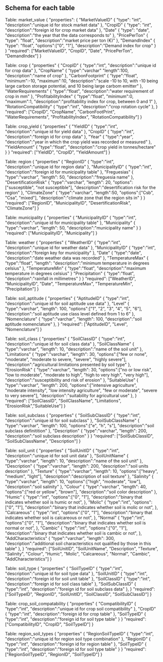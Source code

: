 ## Schema for each table

Table: market_value
{
    "properties": {
        "MarketValueID" {
            "type": "int",
            "description":"unique id for stock market data"
        },
        "CropID" {
            "type": "int",
            "description":"foreign id for crop market data"
        },
        "Date" {
            "type": "date",
            "description":"the year that the data corresponds to"
        }, 
        "PricePerTon" {
            "type": "float",
            "description":"market price per ton (€)"
        }, 
        "DemandIndex" {
            "type": "float",
            "options":["0", "1"],
            "description":"Demand index for crop"
        }
    } 
    "required": ["MarketValueID", "CropID", "Date", "PricePerTon", "DemandIndex"]
}

Table: crop
{
    "properties" {
        "CropID" {
            "type":"int",
            "description":"unique id for crop data"
        }, 
        "CropName" {
            "type":"varchar"
            "length":100,
            "description":"name of crop"
        }, 
        "CarbonFootprint" {
            "type":"float",
            "minimum":-10,
            "maximum":10,
            "description":"scale -10 to 10, with -10 being large carbon storage potential, and 10 being large carbom emitter"
        },
        "WaterRequirements" {
            "type":"float",
            "description":"water requirement of crop in mm"
        },
        "ProfitabilityIndex" {
            "type":"float",
            "minimum":0,
            "maximum":1,
            "description":"profitability index for crop, between 0 and 1"
        },
        "RotationCompatibility" {
            "type":"int",
            "description":"crop rotation cycle"
        },
    }
    "required": ["CropID", "CropName", "CarbonFootPrint", "WaterRequirements", "ProfitabilityIndex", "RotationCompatibility"]
}

Table: crop_yield
{
    "properties" {
        "YieldID" {
            "type":"int",
            "description":"unique id for yield data"
        }, 
        "CropID" {
            "type":"int",
            "description":"foreign id for crop data"
        }, 
        "Year" {
            "type":"year",
            "description":"year in which the crop yield was recorded or measured"
        },
        "YieldAmount" {
            "type":"float",
            "description":"crop yield in tonnes/hectare"
        }
    }
    "required": ["YieldID", "CropID", "YieldAmount"]
}

Table: region 
{
    "properties" {
        "RegionID" {
            "type":"int",
            "description":"unique id for region data"
        }, 
        "MunicipalityID" {
            "type":"int",
            "description":"foreign id for municipality table"
        }, 
        "Freguesias" {
            "type":"varchar",
            "length": 50,
            "description":"freguesia name"
        },
        "DesertificationRisk" {
            "type":"varchar",
            "length": 20,
            "options":["susceptible", "not susceptible"],
            "description":"desertification risk for the region"
        },
        "ClimateZone" {
            "type":"varchar",
            "length":50,
            "options":["Csb", "Csa", "mixed"],
            "description":"climate zone that the region sits in"
        }
    }
    "required": ["RegionID", "MunicipalityID", "DesertificationRisk", "ClimateZone"]
}

Table: municipality 
{
    "properties" {
        "MunicipalityID" {
            "type":"int",
            "description":"unique id for municipality table"
        }, 
        "Municipality" {
            "type":"varchar",
            "length": 50,
            "description":"municipality name"
        }
    }
    "required": ["MunicipalityID", "Municipality"]
}
        

Table: weather
{
    "properties" {
        "WeatherID" {
            "type":"int",
            "description":"unique id for weather data"
        }, 
        "MunicipalityID" {
            "type":"int",
            "description":"foreign key for municipality"
        }, 
        "Date" {
            "type":"date",
            "description":"date weather data was recorded"
        },
        "TemperatureMax" {
            "type":"float",
            "length":
            "description":"minimum temperature in degrees celsius"
        },
        "TemperatureMin" {
            "type":"float",
            "description":"maximum temperature in degrees celsius"
        }
        "Precipitation" {
            "type":"float",
            "description":"rainfall in millimetres"
        }
    }
    "required": ["WeatherID", "MunicipalityID", "Date", "TemperatureMax", "TemperatureMin", "Precipitation"]
}

Table: soil_aptitude
{
     "properties" {
        "AptitudeID" {
            "type":"int",
            "description":"unique id for soil aptitude use data"
        }, 
        "Level" {
            "type":"varchar",
            "length": 100,
            "options":["1", "2", "3", "4", "5", "6"],
            "description":"soil aptitude use class level defined from 1 to 6"
        }, 
        "Nomenclature" {
            "type":"varchar",
            "length": 100,
            "description":"soil aptitude nomenclature"
        },
    }
    "required": ["AptitudeID", "Level", "Nomenclature"]
}

Table: soil_class
{
     "properties" {
        "SoilClassID" {
            "type":"int",
            "description":"unique id for soil class data"
        }, 
        "SoilClassName" {
            "type":"varchar",
            "length": 10,
            "description":"name of the soil unit"
        }, 
        "Limitations" {
            "type":"varchar",
            "length": 30,
            "options":["few or none", "moderate", "moderate to severe, "severe", "highly severe"],
            "description":"agricultural limitations presented by soil type"
        },
        "ErosionRisk" {
            "type":"varchar",
            "length": 30,
            "options":["no or low risk", "low to moderate", "moderate to high", "high to very high", "very high"],
            "description":"susceptibility and risk of erosion"
        },
        "SuitableUse" {
            "type":"varchar",
            "length": 200,
            "options":["intensive agriculture", "moderate intensity", "low intensity agriculture", "few or moderate", "severe to very severe"],
            "description":"suitability for agricultural use"
        },
    }
    "required": ["SoilClassID", "SoilClassName", "Limitations", "ErosionRisk","SuitableUse"]
}

Table: soil_subclass
{
     "properties" {
        "SoilSubClassID" {
            "type":"int",
            "description":"unique id for soil subclass"
        }, 
        "SoilSubClassName" {
            "type":"varchar",
            "length": 100,
            "options":["e", "h", "s"],
            "description":"soil subclass definitition"
        }, 
        "Description" {
            "type":"varchar",
            "length": 200,
            "description":"soil subclass description"
        }
    }
    "required": ["SoilSubClassID", "SoilSubClassName", "Description"]
}

Table: soil_unit
{
     "properties" {
        "SoilUnitID" {
            "type":"int",
            "description":"unique id for soil unit data"
        }, 
        "SoilUnitName" {
            "type":"varchar",
            "length": 10,
            "description":"name of the soil unit"
        }, 
        "Description" {
            "type":"varchar",
            "length": 200,
            "description":"soil units description"
        },
        "Texture" {
            "type":"varchar",
            "length": 10,
            "options":["heavy", "medium", "light"],
            "description":"description of soil texture"
        },
        "Salinity" {
            "type":"varchar",
            "length": 10,
            "options":["high", "moderate", "low"],
            "description":"soil salinity"
        },
        "Colour" {
            "type":"varchar",
            "length": 40,
            "options":["red or yellow", "brown"],
            "description":"soil color description"
        },
        "Humic" {
            "type":"int",
            "options":["0", "1"],
            "description":"binary that indicates whether soil is humic or not",
        },
        "Molic" {
            "type":"int",
            "options":["0", "1"],
            "description":"binary that indicates whether soil is molic or not",
        },
        "Calcareous" {
            "type":"int",
            "options":["0", "1"],
            "description":"binary that indicates whether soil is calcareous or not",
        },
        "Normal" {
            "type":"int",
            "options":["0", "1"],
            "description":"binary that indicates whether soil is normal or not",
        },
        "Cambic" {
            "type":"int",
            "options":["0", "1"],
            "description":"binary that indicates whether soil is cambic or not",
        },
        "AddCharacteristics" {
            "type":"varchar",
            "length": 300,
            "description":"additional soil characteristics not qualified by those in this table"
        },
    }
    "required": ["SoilUnitID", "SoilUnitName", "Description", "Texture", "Salinity", "Colour", "Humic", "Molic", "Calcareous", "Normal", "Cambic", "AddCharacteristics"]
}

Table: soil_type
{
     "properties" {
        "SoilTypeID" {
            "type":"int",
            "description":"unique id for soil type data"
        }, 
        "SoilUnitID" {
            "type":"int",
            "description":"foreign id for soil unit table"
        }, 
        "SoilClassID" {
            "type":"int",
            "description":"foreign id for soil class table"
        }, 
        "SoilSubClassID" {
            "type":"int",
            "description":"foreign id for soil subclass data"
        }, 
    }
    "required": ["SoilTypeID", "RegionID", "SoilUnitID", "SoilClassID", "SoilSubClassID"]
}

Table: crop_soil_compatability
{
     "properties" {
        "CompatibilityID" {
            "type":"int",
            "description":"unique id for crop soil compatibility"
        }, 
        "CropID" {
            "type":"int",
            "description":"foreign id for crop table"
        }, 
        "SoilTypeID" {
            "type":"int",
            "description":"foreign id for soil type table"
        }
    }
    "required": ["CompatibilityID", "CropID", "SoilTypeID"]
}

Table: region_soil_types
{
     "properties" {
        "RegionSoilTypeID" {
            "type":"int",
            "description":"unique id for region soil type combination"
        }, 
        "RegionID" {
            "type":"int",
            "description":"foreign id for region table"
        }, 
        "SoilTypeID" {
            "type":"int",
            "description":"foreign id for soil type table"
        }
    }
    "required": ["RegionSoilTypeID", "RegionID", "SoilTypeID"]
}